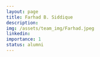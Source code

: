 ```yaml
---
layout: page
title: Farhad B. Siddique
description:
img: /assets/team_img/Farhad.jpeg
linkedin: 
importance: 1
status: alumni
---
```

